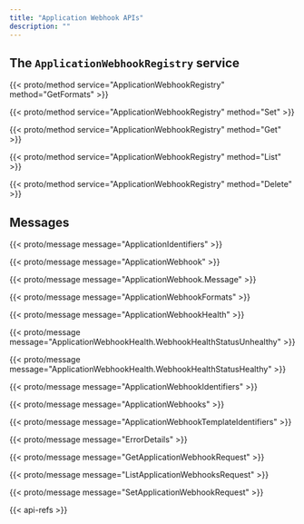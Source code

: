 ```yaml
---
title: "Application Webhook APIs"
description: ""
---
```


## The `ApplicationWebhookRegistry` service

{{< proto/method service="ApplicationWebhookRegistry" method="GetFormats" >}}

{{< proto/method service="ApplicationWebhookRegistry" method="Set" >}}

{{< proto/method service="ApplicationWebhookRegistry" method="Get" >}}

{{< proto/method service="ApplicationWebhookRegistry" method="List" >}}

{{< proto/method service="ApplicationWebhookRegistry" method="Delete" >}}

## Messages

{{< proto/message message="ApplicationIdentifiers" >}}

{{< proto/message message="ApplicationWebhook" >}}

{{< proto/message message="ApplicationWebhook.Message" >}}

{{< proto/message message="ApplicationWebhookFormats" >}}

{{< proto/message message="ApplicationWebhookHealth" >}}

{{< proto/message message="ApplicationWebhookHealth.WebhookHealthStatusUnhealthy" >}}

{{< proto/message message="ApplicationWebhookHealth.WebhookHealthStatusHealthy" >}}

{{< proto/message message="ApplicationWebhookIdentifiers" >}}

{{< proto/message message="ApplicationWebhooks" >}}

{{< proto/message message="ApplicationWebhookTemplateIdentifiers" >}}

{{< proto/message message="ErrorDetails" >}}

{{< proto/message message="GetApplicationWebhookRequest" >}}

{{< proto/message message="ListApplicationWebhooksRequest" >}}

{{< proto/message message="SetApplicationWebhookRequest" >}}

{{< api-refs >}}
